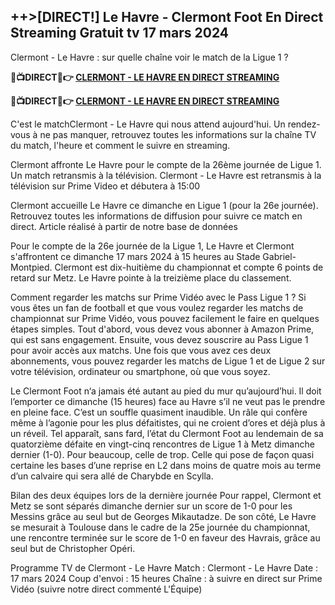 <h2>++>[DIRECT!] Le Havre - Clermont Foot En Direct Streaming Gratuit tv 17 mars 2024</h2>

Clermont - Le Havre : sur quelle chaîne voir le match de la Ligue 1 ?

<strong> 🔴📺DIRECT📲👉 <a href="https://onlinestreamshd.com/league1/" rel="nofollow"> CLERMONT - LE HAVRE EN DIRECT STREAMING </a> </strong>

<strong> 🔴📺DIRECT📲👉️ <a href="https://onlinestreamshd.com/league1/" rel="nofollow"> CLERMONT - LE HAVRE EN DIRECT STREAMING </a> </strong>

C'est le matchClermont - Le Havre qui nous attend aujourd'hui. Un rendez-vous à ne pas manquer, retrouvez toutes les informations sur la chaîne TV du match, l'heure et comment le suivre en streaming.

Clermont affronte Le Havre pour le compte de la 26ème journée de Ligue 1. Un match retransmis à la télévision. Clermont - Le Havre est retransmis à la télévision sur Prime Video et débutera à 15:00

Clermont accueille Le Havre ce dimanche en Ligue 1 (pour la 26e journée). Retrouvez toutes les informations de diffusion pour suivre ce match en direct.
Article réalisé à partir de notre base de données

Pour le compte de la 26e journée de la Ligue 1, Le Havre et Clermont s'affrontent ce dimanche 17 mars 2024 à 15 heures au Stade Gabriel-Montpied. Clermont est dix-huitième du championnat et compte 6 points de retard sur Metz. Le Havre pointe à la treizième place du classement.

Comment regarder les matchs sur Prime Vidéo avec le Pass Ligue 1 ?
Si vous êtes un fan de football et que vous voulez regarder les matchs de championnat sur Prime Vidéo, vous pouvez facilement le faire en quelques étapes simples. Tout d'abord, vous devez vous abonner à Amazon Prime, qui est sans engagement. Ensuite, vous devez souscrire au Pass Ligue 1 pour avoir accès aux matchs. Une fois que vous avez ces deux abonnements, vous pouvez regarder les matchs de Ligue 1 et de Ligue 2 sur votre télévision, ordinateur ou smartphone, où que vous soyez.

Le Clermont Foot n‘a jamais été autant au pied du mur qu’aujourd’hui. Il doit l’emporter ce dimanche (15 heures) face au Havre s’il ne veut pas le prendre en pleine face.
C’est un souffle quasiment inaudible. Un râle qui confère même à l’agonie pour les plus défaitistes, qui ne croient d’ores et déjà plus à un réveil. Tel apparaît, sans fard, l’état du Clermont Foot au lendemain de sa quatorzième défaite en vingt-cinq rencontres de Ligue 1 à Metz dimanche dernier (1-0). Pour beaucoup, celle de trop. Celle qui pose de façon quasi certaine les bases d’une reprise en L2 dans moins de quatre mois au terme d’un calvaire qui sera allé de Charybde en Scylla.

Bilan des deux équipes lors de la dernière journée
Pour rappel, Clermont et Metz se sont séparés dimanche dernier sur un score de 1-0 pour les Messins grâce au seul but de Georges Mikautadze. De son côté, Le Havre se mesurait à Toulouse dans le cadre de la 25e journée du championnat, une rencontre terminée sur le score de 1-0 en faveur des Havrais, grâce au seul but de Christopher Opéri.

Programme TV de Clermont - Le Havre
Match : Clermont - Le Havre
Date : 17 mars 2024
Coup d'envoi : 15 heures
Chaîne : à suivre en direct sur Prime Vidéo (suivre notre direct commenté L'Équipe)
